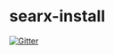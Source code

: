 # searx-install

[![Gitter](https://badges.gitter.im/searx-install/community.svg)](https://gitter.im/searx-install/community?utm_source=badge&utm_medium=badge&utm_campaign=pr-badge&utm_content=badge)